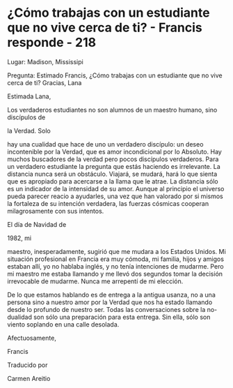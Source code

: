 # ¿Cómo trabajas con un estudiante que no vive cerca de ti? - Francis responde - 218

Lugar: Madison, Mississipi

Pregunta: Estimado Francis, ¿Cómo trabajas con un estudiante que no vive cerca de ti? Gracias, Lana

Estimada Lana,

Los verdaderos estudiantes no son alumnos de un maestro humano, sino discípulos de

la Verdad. Solo

hay una cualidad que hace de uno un verdadero discípulo: un deseo incontenible por la Verdad, que es amor incondicional por lo Absoluto. Hay muchos buscadores de la verdad pero pocos discípulos verdaderos. Para un verdadero estudiante la pregunta que estás haciendo es irrelevante. La distancia nunca será un obstáculo. Viajará, se mudará, hará lo que sienta que es apropiado para acercarse a la llama que le atrae. La distancia sólo es un indicador de la intensidad de su amor. Aunque al principio el universo pueda parecer reacio a ayudarles, una vez que han valorado por si mismos la fortaleza de su intención verdadera, las fuerzas cósmicas cooperan milagrosamente con sus intentos.

El día de Navidad de

1982, mi

maestro, inesperadamente, sugirió que me mudara a los Estados Unidos. Mi situación profesional en Francia era muy cómoda, mi familia, hijos y amigos estaban allí, yo no hablaba inglés, y no tenía intenciones de mudarme. Pero mi maestro me estaba llamando y me llevó dos segundos tomar la decisión irrevocable de mudarme. Nunca me arrepentí de mi elección.

De lo que estamos hablando es de entrega a la antigua usanza, no a una persona sino a nuestro amor por la Verdad que nos ha estado llamando desde lo profundo de nuestro ser. Todas las conversaciones sobre la no-dualidad son sólo una preparación para esta entrega. Sin ella, sólo son viento soplando en una calle desolada.

Afectuosamente,

Francis

Traducido por

Carmen Areitio

